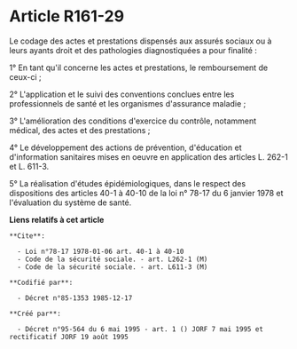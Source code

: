 # Article R161-29

Le codage des actes et prestations dispensés aux assurés sociaux ou à leurs ayants droit et des pathologies diagnostiquées a
pour finalité :

1° En tant qu'il concerne les actes et prestations, le remboursement de ceux-ci ;

2° L'application et le suivi des conventions conclues entre les professionnels de santé et les organismes d'assurance
maladie ;

3° L'amélioration des conditions d'exercice du contrôle, notamment médical, des actes et des prestations ;

4° Le développement des actions de prévention, d'éducation et d'information sanitaires mises en oeuvre en application des
articles L. 262-1 et L. 611-3.

5° La réalisation d'études épidémiologiques, dans le respect des dispositions des articles 40-1 à 40-10 de la loi n° 78-17 du
6 janvier 1978 et l'évaluation du système de santé.

**Liens relatifs à cet article**

	**Cite**:

	  - Loi n°78-17 1978-01-06 art. 40-1 à 40-10
	  - Code de la sécurité sociale. - art. L262-1 (M)
	  - Code de la sécurité sociale. - art. L611-3 (M)

	**Codifié par**:

	  - Décret n°85-1353 1985-12-17

	**Créé par**:

	  - Décret n°95-564 du 6 mai 1995 - art. 1 () JORF 7 mai 1995 et rectificatif JORF 19 août 1995
